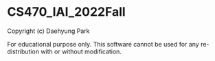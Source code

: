 # CS470_IAI_2022Fall



Copyright (c) Daehyung Park

For educational purpose only. This software cannot be used for any re-distribution with or without modification.
